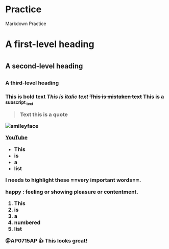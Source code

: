 # Practice
Markdown Practice
<h1> A first-level heading <h1>
<h2> A second-level heading <h2>
<h3> A third-level heading <h3>

**This is bold text**
_This is italic text_
~~This is mistaken text~~
This is a <sub>subscript<sub> text

> Text this is a quote


![smileyface](smileyface.png)

[YouTube](https://www.youtube.com)

- This
- is 
- a 
- list

I needs to highlight these ==very important words==.

happy
: feeling or showing pleasure or contentment.

1. This
1. is
1. a
1. numbered
1. list

@AP0715AP :+1: This looks great!
